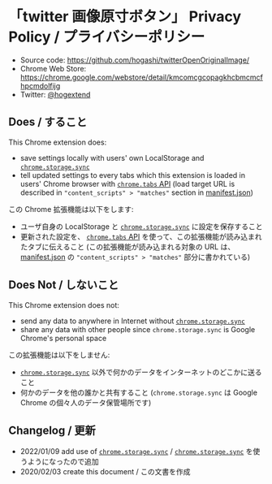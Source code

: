 # 「twitter 画像原寸ボタン」 Privacy Policy / プライバシーポリシー

- Source code: https://github.com/hogashi/twitterOpenOriginalImage/
- Chrome Web Store: https://chrome.google.com/webstore/detail/kmcomcgcopagkhcbmcmcfhpcmdolfijg
- Twitter: [@hogextend](https://twitter.com/hogextend)

## Does / すること

This Chrome extension does:

- save settings locally with users' own LocalStorage and [`chrome.storage.sync`](https://developer.chrome.com/docs/extensions/reference/storage/)
- tell updated settings to every tabs which this extension is loaded in users' Chrome browser with [`chrome.tabs` API](https://developer.chrome.com/extensions/tabs) (load target URL is described in `"content_scripts" > "matches"` section in [manifest.json](./dist/manifest.json))

この Chrome 拡張機能は以下をします:

- ユーザ自身の LocalStorage と [`chrome.storage.sync`](https://developer.chrome.com/docs/extensions/reference/storage/) に設定を保存すること
- 更新された設定を、 [`chrome.tabs` API](https://developer.chrome.com/extensions/tabs) を使って、この拡張機能が読み込まれたタブに伝えること (この拡張機能が読み込まれる対象の URL は、 [manifest.json](./dist/manifest.json) の `"content_scripts" > "matches"` 部分に書かれている)

## Does Not / しないこと

This Chrome extension does not:

- send any data to anywhere in Internet without [`chrome.storage.sync`](https://developer.chrome.com/docs/extensions/reference/storage/)
- share any data with other people since `chrome.storage.sync` is Google Chrome's personal space

この拡張機能は以下をしません:

- [`chrome.storage.sync`](https://developer.chrome.com/docs/extensions/reference/storage/) 以外で何かのデータをインターネットのどこかに送ること
- 何かのデータを他の誰かと共有すること (`chrome.storage.sync` は Google Chrome の個々人のデータ保管場所です)

## Changelog / 更新

- 2022/01/09 add use of [`chrome.storage.sync`](https://developer.chrome.com/docs/extensions/reference/storage/) / [`chrome.storage.sync`](https://developer.chrome.com/docs/extensions/reference/storage/) を使うようになったので追加
- 2020/02/03 create this document / この文書を作成
